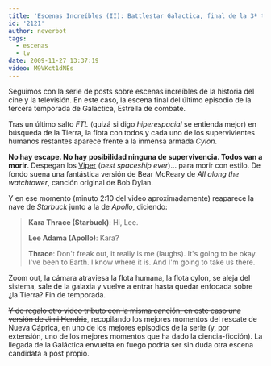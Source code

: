 ```yaml
---
title: 'Escenas Increíbles (II): Battlestar Galactica, final de la 3ª temporada'
id: '2121'
author: neverbot
tags:
  - escenas
  - tv
date: 2009-11-27 13:37:19
video: M9VKct1dNEs
---
```


Seguimos con la serie de posts sobre escenas increíbles de la historia del cine y la televisión. En este caso, la escena final del último episodio de la tercera temporada de Galactica, Estrella de combate.

Tras un último salto _FTL_ (quizá si digo _hiperespacial_ se entienda mejor) en búsqueda de la Tierra, la flota con todos y cada uno de los supervivientes humanos restantes aparece frente a la inmensa armada _Cylon_.

**No hay escape. No hay posibilidad ninguna de supervivencia. Todos van a morir**. Despegan los [Viper](http://en.battlestarwiki.org/wiki/Viper_Mark_II) (_best spaceship ever_)... para morir con estilo. De fondo suena una fantástica versión de Bear McReary de _All along the watchtower_, canción original de Bob Dylan.

Y en ese momento (minuto 2:10 del video aproximadamente) reaparece la nave de _Starbuck_ junto a la de _Apollo_, diciendo:

> **Kara Thrace (Starbuck)**: Hi, Lee.
> 
> **Lee Adama (Apollo)**: Kara?
> 
> **Thrace**: Don't freak out, it really is me (laughs). It's going to be okay. I've been to Earth. I know where it is. And I'm going to take us there.

Zoom out, la cámara atraviesa la flota humana, la flota cylon, se aleja del sistema, sale de la galaxia y vuelve a entrar hasta quedar enfocada sobre ¿la Tierra? Fin de temporada.

~~Y de regalo otro video tributo con la misma canción, en este caso una versión de Jimi Hendrix~~, recopilando los mejores momentos del rescate de Nueva Cáprica, en uno de los mejores episodios de la serie (y, por extensión, uno de los mejores momentos que ha dado la ciencia-ficción). La llegada de la Galáctica envuelta en fuego podría ser sin duda otra escena candidata a post propio.
